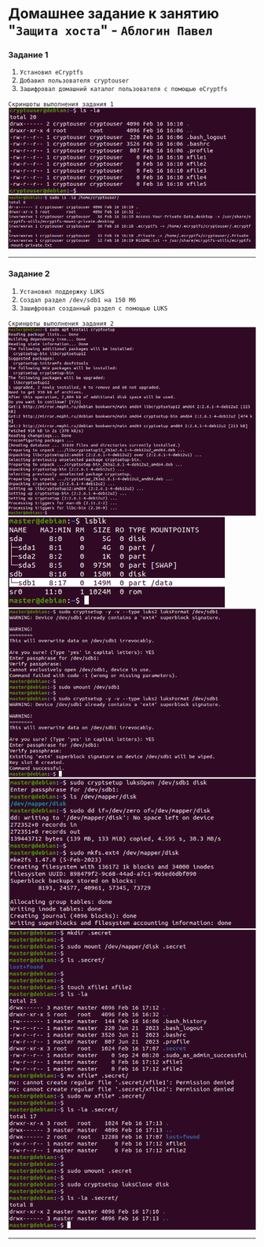 # Домашнее задание к занятию "`Защита хоста`" - `Аблогин Павел`


### Задание 1


1. `Установил eCryptfs`
2. `Добавил пользователя cryptouser`
3. `Зашифровал домашний каталог пользователя с помощью eCryptfs`


`Скриншоты выполнения задания 1`
![Каталог cryptouser до шифрования](img/task1_1.png)
![Каталог cryptouser после шифрования](img/task1_2.png)


---

### Задание 2


1. `Установил поддержку LUKS`
2. `Создал раздел /dev/sdb1 на 150 Мб`
3. `Зашифровал созданный раздел с помощью LUKS`

`Скриншоты выполнения задания 2`
![LUKS1](img/task2_0.png)
![LUKS1](img/task2_1.png)
![LUKS2](img/task2_2.png)
![LUKS3](img/task2_3.png)
![LUKS4](img/task2_4.png)

---

